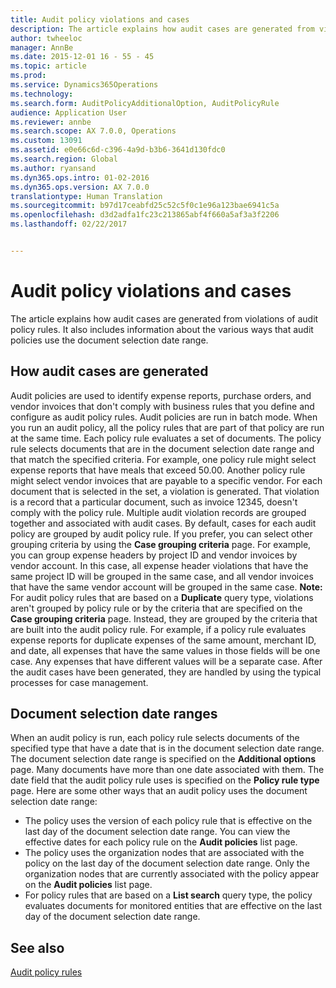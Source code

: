 ```yaml
---
title: Audit policy violations and cases
description: The article explains how audit cases are generated from violations of audit policy rules. It also includes information about the various ways that audit policies use the document selection date range.
author: twheeloc
manager: AnnBe
ms.date: 2015-12-01 16 - 55 - 45
ms.topic: article
ms.prod: 
ms.service: Dynamics365Operations
ms.technology: 
ms.search.form: AuditPolicyAdditionalOption, AuditPolicyRule
audience: Application User
ms.reviewer: annbe
ms.search.scope: AX 7.0.0, Operations
ms.custom: 13091
ms.assetid: e0e66c6d-c396-4a9d-b3b6-3641d130fdc0
ms.search.region: Global
ms.author: ryansand
ms.dyn365.ops.intro: 01-02-2016
ms.dyn365.ops.version: AX 7.0.0
translationtype: Human Translation
ms.sourcegitcommit: b97d17ceabfd25c52c5f0c1e96a123bae6941c5a
ms.openlocfilehash: d3d2adfa1fc23c213865abf4f660a5af3a3f2206
ms.lasthandoff: 02/22/2017


---
```


# <a name="audit-policy-violations-and-cases"></a>Audit policy violations and cases

The article explains how audit cases are generated from violations of audit policy rules. It also includes information about the various ways that audit policies use the document selection date range.

<a name="how-audit-cases-are-generated"></a>How audit cases are generated
-----------------------------

Audit policies are used to identify expense reports, purchase orders, and vendor invoices that don't comply with business rules that you define and configure as audit policy rules. Audit policies are run in batch mode. When you run an audit policy, all the policy rules that are part of that policy are run at the same time. Each policy rule evaluates a set of documents. The policy rule selects documents that are in the document selection date range and that match the specified criteria. For example, one policy rule might select expense reports that have meals that exceed 50.00. Another policy rule might select vendor invoices that are payable to a specific vendor. For each document that is selected in the set, a violation is generated. That violation is a record that a particular document, such as invoice 12345, doesn't comply with the policy rule. Multiple audit violation records are grouped together and associated with audit cases. By default, cases for each audit policy are grouped by audit policy rule. If you prefer, you can select other grouping criteria by using the **Case grouping criteria** page. For example, you can group expense headers by project ID and vendor invoices by vendor account. In this case, all expense header violations that have the same project ID will be grouped in the same case, and all vendor invoices that have the same vendor account will be grouped in the same case. **Note:** For audit policy rules that are based on a **Duplicate** query type, violations aren't grouped by policy rule or by the criteria that are specified on the **Case grouping criteria** page. Instead, they are grouped by the criteria that are built into the audit policy rule. For example, if a policy rule evaluates expense reports for duplicate expenses of the same amount, merchant ID, and date, all expenses that have the same values in those fields will be one case. Any expenses that have different values will be a separate case. After the audit cases have been generated, they are handled by using the typical processes for case management.

## <a name="document-selection-date-ranges"></a>Document selection date ranges
When an audit policy is run, each policy rule selects documents of the specified type that have a date that is in the document selection date range. The document selection date range is specified on the **Additional options** page. Many documents have more than one date associated with them. The date field that the audit policy rule uses is specified on the **Policy rule type** page. Here are some other ways that an audit policy uses the document selection date range:

-   The policy uses the version of each policy rule that is effective on the last day of the document selection date range. You can view the effective dates for each policy rule on the **Audit policies** list page.
-   The policy uses the organization nodes that are associated with the policy on the last day of the document selection date range. Only the organization nodes that are currently associated with the policy appear on the **Audit policies** list page.
-   For policy rules that are based on a **List search** query type, the policy evaluates documents for monitored entities that are effective on the last day of the document selection date range.


<a name="see-also"></a>See also
--------

[Audit policy rules](https://ax.help.dynamics.com/en/wiki/audit-policy-rules-3/)



